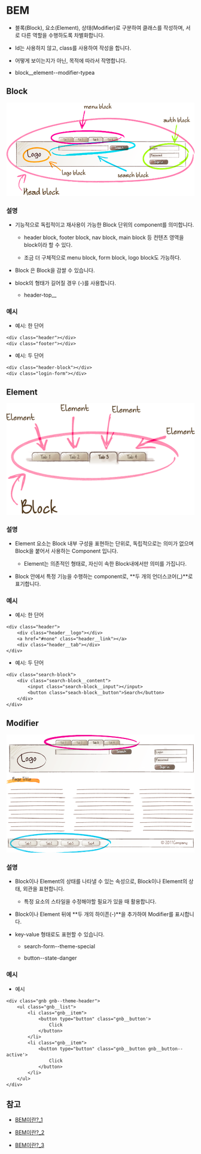 # BEM

- 블록(Block), 요소(Element), 상태(Modifier)로 구분하여 클래스를 작성하며, 서로 다른 역할을 수행하도록 차별화합니다.

- Id는 사용하지 않고, class를 사용하여 작성을 합니다.

- 어떻게 보이는지가 아닌, 목적에 따라서 작명합니다.

- block__element--modifier-typea

## Block

![img_block](image/img_block.png)

### 설명

- 기능적으로 독립적이고 재사용이 가능한 Block 단위의 component를 의미합니다.

	- header block, footer block, nav block, main block 등 컨텐츠 영역을 block이라 할 수 있다.

	- 조금 더 구체적으로 menu block, form block, logo block도 가능하다.

- Block 은 Block을 감쌀 수 있습니다.

- block의 형태가 길어질 경우 (-)를 사용합니다.

	- header-top__

### 예시

- 예시: 한 단어 

```
<div class="header"></div>
<div class="footer"></div>
```

- 예시: 두 단어 

```
<div class="header-block"></div>
<div class="login-form"></div>
```


## Element

![img_block](image/img_element.png)

### 설명

- Element 요소는 Block 내부 구성을 표현하는 단위로, 독립적으로는 의미가 없으며 Block을 붙어서 사용하는 Component 입니다.

	- Element는 의존적인 형태로, 자신이 속한 Block내에서만 의미를 가집니다.

- Block 안에서 특정 기능을 수행하는 component로, **두 개의 언더스코어(_)**로 표기합니다.

### 예시

- 예시: 한 단어 

```
<div class="header">
	<div class="header__logo"></div>
	<a href="#none" class="header__link"></a>
	<div class="header__tab"></div>
</div>
```

- 예시: 두 단어 

```
<div class="search-block">
	<div class="search-block__content">
		<input class="search-block__input"></input>
		<button class="seach-block__button">Search</button>
	</div>
</div>
```

## Modifier

![img_block](image/img_modifier.png)

### 설명

- Block이나 Element의 상태를 나타낼 수 있는 속성으로, Block이나 Element의 상태, 외관을 표현합니다.

	- 특정 요소의 스타일을 수정해야할 필요가 있을 때 활용합니다.

- Block이나 Element 뒤에 **두 개의 하이픈(-)**을 추가하여 Modifier를 표시합니다.

- key-value 형태로도 표현할 수 있습니다.

	- search-form--theme-special

	- button--state-danger

### 예시

- 예시

```
<div class="gnb gnb--theme-header">
	<ul class="gnb__list">
		<li class="gnb__item">
			<button type="button" class="gnb__button'>
				Click
			</button>
		</li>
		<li class="gnb__item">
			<button type="button" class="gnb__button gnb__button--active'>
				Click
			</button>
		</li>
	</ul>
</div>
```

## 참고

- [BEM이란?_1](https://junwoo45.github.io/2019-08-29-BEM/)

- [BEM이란?_2](https://nykim.work/15)

- [BEM이란?_3](https://medium.com/@jinminkim_50502/css-bem-smacss-oocss-9e4d6beb0a38)